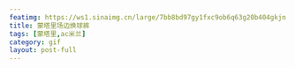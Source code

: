 ```yaml
---
featimg: https://ws1.sinaimg.cn/large/7bb8bd97gy1fxc9ob6q63g20b404gkjn.gif
title: 蒙塔里场边换球裤
tags: [蒙塔里,ac米兰]
category: gif
layout: post-full
---
```

